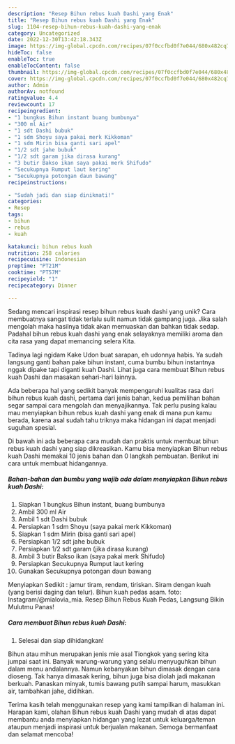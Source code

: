 ```yaml
---
description: "Resep Bihun rebus kuah Dashi yang Enak"
title: "Resep Bihun rebus kuah Dashi yang Enak"
slug: 1104-resep-bihun-rebus-kuah-dashi-yang-enak
category: Uncategorized
date: 2022-12-30T13:42:18.343Z
image: https://img-global.cpcdn.com/recipes/07f0ccfbd0f7e044/680x482cq70/bihun-rebus-kuah-dashi-foto-resep-utama.jpg
hideToc: false
enableToc: true
enableTocContent: false
thumbnail: https://img-global.cpcdn.com/recipes/07f0ccfbd0f7e044/680x482cq70/bihun-rebus-kuah-dashi-foto-resep-utama.jpg
cover: https://img-global.cpcdn.com/recipes/07f0ccfbd0f7e044/680x482cq70/bihun-rebus-kuah-dashi-foto-resep-utama.jpg
author: Admin
authorAv: notfound
ratingvalue: 4.4
reviewcount: 17
recipeingredient:
- "1 bungkus Bihun instant buang bumbunya"
- "300 ml Air"
- "1 sdt Dashi bubuk"
- "1 sdm Shoyu saya pakai merk Kikkoman"
- "1 sdm Mirin bisa ganti sari apel"
- "1/2 sdt jahe bubuk"
- "1/2 sdt garam jika dirasa kurang"
- "3 butir Bakso ikan saya pakai merk Shifudo"
- "Secukupnya Rumput laut kering"
- "Secukupnya potongan daun bawang"
recipeinstructions:

- "Sudah jadi dan siap dinikmati!"
categories:
- Resep
tags:
- bihun
- rebus
- kuah

katakunci: bihun rebus kuah 
nutrition: 258 calories
recipecuisine: Indonesian
preptime: "PT21M"
cooktime: "PT57M"
recipeyield: "1"
recipecategory: Dinner

---
```





Sedang mencari inspirasi resep bihun rebus kuah dashi yang unik? Cara membuatnya sangat tidak terlalu sulit namun tidak gampang juga. Jika salah mengolah maka hasilnya tidak akan memuaskan dan bahkan tidak sedap. Padahal bihun rebus kuah dashi yang enak selayaknya memiliki aroma dan cita rasa yang dapat memancing selera Kita.





Tadinya lagi ngidam Kake Udon buat sarapan, eh udonnya habis. Ya sudah langsung ganti bahan pake bihun instant, cuma bumbu bihun instantnya nggak dipake tapi diganti kuah Dashi. Lihat juga cara membuat Bihun rebus kuah Dashi dan masakan sehari-hari lainnya.

Ada beberapa hal yang sedikit banyak mempengaruhi kualitas rasa dari bihun rebus kuah dashi, pertama dari jenis bahan, kedua pemilihan bahan segar sampai cara mengolah dan menyajikannya. Tak perlu pusing kalau mau menyiapkan bihun rebus kuah dashi yang enak di mana pun kamu berada, karena asal sudah tahu triknya maka hidangan ini dapat menjadi suguhan spesial.






Di bawah ini ada beberapa cara mudah dan praktis untuk membuat bihun rebus kuah dashi yang siap dikreasikan. Kamu bisa menyiapkan Bihun rebus kuah Dashi memakai 10 jenis bahan dan 0 langkah pembuatan. Berikut ini cara untuk membuat hidangannya.

<!--inarticleads1-->

##### Bahan-bahan dan bumbu yang wajib ada dalam menyiapkan Bihun rebus kuah Dashi:

1. Siapkan 1 bungkus Bihun instant, buang bumbunya
1. Ambil 300 ml Air
1. Ambil 1 sdt Dashi bubuk
1. Persiapkan 1 sdm Shoyu (saya pakai merk Kikkoman)
1. Siapkan 1 sdm Mirin (bisa ganti sari apel)
1. Persiapkan 1/2 sdt jahe bubuk
1. Persiapkan 1/2 sdt garam (jika dirasa kurang)
1. Ambil 3 butir Bakso ikan (saya pakai merk Shifudo)
1. Persiapkan Secukupnya Rumput laut kering
1. Gunakan Secukupnya potongan daun bawang


Menyiapkan Sedikit : jamur tiram, rendam, tiriskan. Siram dengan kuah (yang berisi daging dan telur). Bihun kuah pedas asam. foto: Instagram/@mialovia_mia. Resep Bihun Rebus Kuah Pedas, Langsung Bikin Mulutmu Panas! 

<!--inarticleads2-->

##### Cara membuat Bihun rebus kuah Dashi:


1. Selesai dan siap dihidangkan!

Bihun atau mihun merupakan jenis mie asal Tiongkok yang sering kita jumpai saat ini. Banyak warung-warung yang selalu menyuguhkan bihun dalam menu andalannya. Namun kebanyakan bihun dimasak dengan cara dioseng. Tak hanya dimasak kering, bihun juga bisa diolah jadi makanan berkuah. Panaskan minyak, tumis bawang putih sampai harum, masukkan air, tambahkan jahe, didihkan. 

Terima kasih telah menggunakan resep yang kami tampilkan di halaman ini. Harapan kami, olahan Bihun rebus kuah Dashi yang mudah di atas dapat membantu anda menyiapkan hidangan yang lezat untuk keluarga/teman ataupun menjadi inspirasi untuk berjualan makanan. Semoga bermanfaat dan selamat mencoba!
